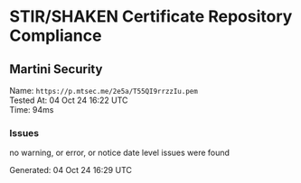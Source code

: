 # STIR/SHAKEN Certificate Repository Compliance

## Martini Security

Name: `https://p.mtsec.me/2e5a/T55QI9rrzzIu.pem`\
Tested At: 04 Oct 24 16:22 UTC\
Time: 94ms

### Issues

no warning, or error, or notice date level issues were found

Generated: 04 Oct 24 16:29 UTC